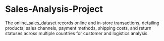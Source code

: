 # Sales-Analysis-Project
The online_sales_dataset records online and in-store transactions, detailing products, sales channels, payment methods, shipping costs, and return statuses across multiple countries for customer and logistics analysis.
